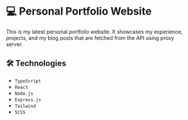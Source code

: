 # 💻 Personal Portfolio Website
This is my latest personal portfolio website. It showcases my experience, projects, and my blog posts that are fetched from the API using proxy server.

## 🛠️ Technologies
- `TypeScript`
- `React`
- `Node.js`
- `Express.js`
- `Tailwind`
- `SCSS`

